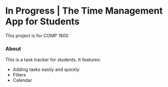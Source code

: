 ﻿# In Progress | The Time Management App for Students

This project is for COMP 1800

### About

This is a task tracker for students. It features:

* Adding tasks easily and quickly
* Filters
* Calendar

